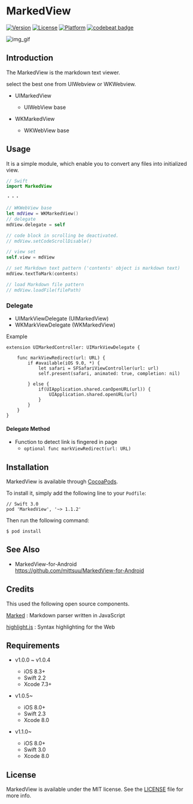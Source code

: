 MarkedView
========

[![Version](https://img.shields.io/cocoapods/v/MarkedView.svg?style=flat)](http://cocoadocs.org/docsets/MarkedView)
[![License](https://img.shields.io/cocoapods/l/MarkedView.svg?style=flat)](http://cocoadocs.org/docsets/MarkedView)
[![Platform](https://img.shields.io/cocoapods/p/MarkedView.svg?style=flat)](http://cocoadocs.org/docsets/MarkedView)
[![codebeat badge](https://codebeat.co/badges/e6a0fccf-5b3a-4152-8567-69699c231bea)](https://codebeat.co/projects/github-com-mittsuu-markedview-for-ios)



![img_gif](https://github.com/mittsuu/MarkedView-for-iOS/blob/master/markedview.gif)


## Introduction


The MarkedView is the markdown text viewer.

select the best one from UIWebview or WKWebview.

* UIMarkedView
    * UIWebView base


* WKMarkedView
    * WKWebView base


## Usage


It is a simple module, which enable you to convert any files into initialized view.  


```swift
// Swift
import MarkedView

・・・

// WKWebView base
let mdView = WKMarkedView()
// delegate
mdView.delegate = self

// code block in scrolling be deactivated.
// mdView.setCodeScrollDisable()

// view set
self.view = mdView

// set Markdown text pattern ('contents' object is markdown text)
mdView.textToMark(contents)

// load Markdown file pattern
// mdView.loadFile(filePath)

```

### Delegate

* UIMarkViewDelegate  (UIMarkedView)
* WKMarkViewDelegate  (WKMarkedView)

Example

```
extension UIMarkedController: UIMarkViewDelegate {

    func markViewRedirect(url: URL) {
        if #available(iOS 9.0, *) {
            let safari = SFSafariViewController(url: url)
            self.present(safari, animated: true, completion: nil)

        } else {
            if(UIApplication.shared.canOpenURL(url)) {
                UIApplication.shared.openURL(url)
            }
        }
    }
}
```

#### Delegate Method

* Function to detect link is fingered in page
    * `optional func markViewRedirect(url: URL)`




## Installation


MarkedView is available through [CocoaPods](https://cocoapods.org/).

To install it, simply add the following line to your ``` Podfile ```:


```
// Swift 3.0
pod 'MarkedView', '~> 1.1.2'
```

Then run the following command:

```
$ pod install
```

## See Also

* MarkedView-for-Android  
https://github.com/mittsuu/MarkedView-for-Android


## Credits

This used the following open source components.

[Marked](https://github.com/chjj/marked) : Markdown parser written in JavaScript

[highlight.js](https://highlightjs.org/) : Syntax highlighting for the Web

## Requirements

* v1.0.0 ~ v1.0.4
    * iOS   8.3+
    * Swift 2.2
    * Xcode 7.3+

* v1.0.5~
    * iOS   8.0+
    * Swift 2.3
    * Xcode 8.0

* v1.1.0~
    * iOS   8.0+
    * Swift 3.0
    * Xcode 8.0


## License


MarkedView is available under the MIT license. See the [LICENSE](https://github.com/mittsuu/MarkedView-for-iOS/blob/master/LICENSE) file for more info.
